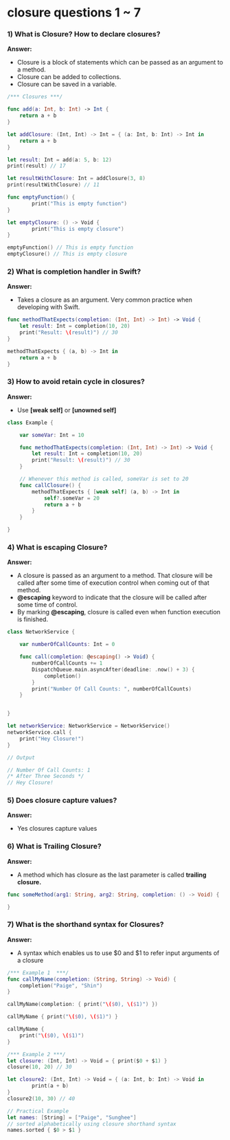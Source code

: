# closure questions 1 ~ 7

### 1) What is Closure? How to declare closures?

**Answer:**

- Closure is a block of statements which can be passed as an argument to a method.
- Closure can be added to collections.
- Closure can be saved in a variable.

```swift
/*** Closures ***/

func add(a: Int, b: Int) -> Int {
	return a + b
}

let addClosure: (Int, Int) -> Int = { (a: Int, b: Int) -> Int in
    return a + b
}

let result: Int = add(a: 5, b: 12)
print(result) // 17

let resultWithClosure: Int = addClosure(3, 8)
print(resultWithClosure) // 11

func emptyFunction() {
		print("This is empty function")
}

let emptyClosure: () -> Void {
		print("This is empty closure")
}

emptyFunction() // This is empty function
emptyClosure() // This is empty closure
```

### 2) What is completion handler in Swift?

**Answer:**

- Takes a closure as an argument. Very common practice when developing with Swift.

```swift
func methodThatExpects(completion: (Int, Int) -> Int) -> Void {
    let result: Int = completion(10, 20)
    print("Result: \(result)") // 30
}

methodThatExpects { (a, b) -> Int in
    return a + b
}
```

### 3) How to avoid retain cycle in closures?

**Answer:**

- Use **[weak self]** or **[unowned self]**

```swift
class Example {

    var someVar: Int = 10

    func methodThatExpects(completion: (Int, Int) -> Int) -> Void {
        let result: Int = completion(10, 20)
        print("Result: \(result)") // 30
    }

    // Whenever this method is called, someVar is set to 20
    func callClosure() {
        methodThatExpects { [weak self] (a, b) -> Int in
            self?.someVar = 20
            return a + b
        }
    }

}
```

### 4) What is escaping Closure?

**Answer:**

- A closure is passed as an argument to a method. That closure will be called after some time of execution control when coming out of that method.
- **@escaping** keyword to indicate that the closure will be called after some time of control.
- By marking **@escaping**, closure is called even when function execution is finished.

```swift
class NetworkService {

    var numberOfCallCounts: Int = 0

    func call(completion: @escaping() -> Void) {
        numberOfCallCounts += 1
        DispatchQueue.main.asyncAfter(deadline: .now() + 3) {
            completion()
        }
        print("Number Of Call Counts: ", numberOfCallCounts)
    }


}

let networkService: NetworkService = NetworkService()
networkService.call {
    print("Hey Closure!")
}

// Output

// Number Of Call Counts: 1
/* After Three Seconds */
// Hey Closure!

```

### 5) Does closure capture values?

**Answer:**

- Yes closures capture values

### 6) What is Trailing Closure?

**Answer:**

- A method which has closure as the last parameter is called **trailing closure.**

```swift
func someMethod(arg1: String, arg2: String, completion: () -> Void) {

}
```

### 7) What is the shorthand syntax for Closures?

**Answer:**

- A syntax which enables us to use $0 and $1 to refer input arguments of a closure

```swift
/*** Example 1  ***/
func callMyName(completion: (String, String) -> Void) {
    completion("Paige", "Shin")
}

callMyName(completion: { print("\($0), \($1)") })

callMyName { print("\($0), \($1)") }

callMyName {
    print("\($0), \($1)")
}

/*** Example 2 ***/
let closure: (Int, Int) -> Void = { print($0 + $1) }
closure(10, 20) // 30

let closure2: (Int, Int) -> Void = { (a: Int, b: Int) -> Void in
		print(a + b)
}
closure2(10, 30) // 40

// Practical Example
let names: [String] = ["Paige", "Sunghee"]
// sorted alphabetically using closure shorthand syntax
names.sorted { $0 > $1 }
```
